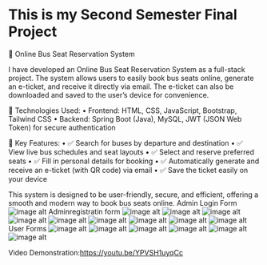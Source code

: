 # This is my Second Semester Final Project

🚌 Online Bus Seat Reservation System

I have developed an Online Bus Seat Reservation System as a full-stack project.
The system allows users to easily book bus seats online, generate an e-ticket, and receive it directly via email. The e-ticket can also be downloaded and saved to the user’s device for convenience.

🔧 Technologies Used:
	•	Frontend: HTML, CSS, JavaScript, Bootstrap, Tailwind CSS
	•	Backend: Spring Boot (Java), MySQL, JWT (JSON Web Token) for secure authentication

🌟 Key Features:
	•	✅ Search for buses by departure and destination
	•	✅ View live bus schedules and seat layouts
	•	✅ Select and reserve preferred seats
	•	✅ Fill in personal details for booking
	•	✅ Automatically generate and receive an e-ticket (with QR code) via email
	•	✅ Save the ticket easily on your device

This system is designed to be user-friendly, secure, and efficient, offering a smooth and modern way to book bus seats online.
Admin Login Form
![image alt](https://github.com/mcharith/Second-Semester-Final-Project/blob/471bffbf67f9c50dffe322dde31e1b61ec186dd1/Screenshot%202025-04-16%20at%2022.41.22.png)
Adminregistratin form
![image alt](https://github.com/mcharith/Second-Semester-Final-Project/blob/471bffbf67f9c50dffe322dde31e1b61ec186dd1/Screenshot%202025-04-16%20at%2022.41.35.png)
![image alt](https://github.com/mcharith/Second-Semester-Final-Project/blob/319bf7c683f5b6792502f6d4d71f19a4dfafc5b9/Screenshot%202025-04-16%20at%2022.11.03.png)
![image alt](https://github.com/mcharith/Second-Semester-Final-Project/blob/3dfd068362a472caea6f56db63fc26e7413d4999/Screenshot%202025-04-16%20at%2022.11.09.png)
![image alt](https://github.com/mcharith/Second-Semester-Final-Project/blob/3dfd068362a472caea6f56db63fc26e7413d4999/Screenshot%202025-04-16%20at%2022.11.17.png)
![image alt](https://github.com/mcharith/Second-Semester-Final-Project/blob/3dfd068362a472caea6f56db63fc26e7413d4999/Screenshot%202025-04-16%20at%2022.11.25.png)
![image alt](https://github.com/mcharith/Second-Semester-Final-Project/blob/3dfd068362a472caea6f56db63fc26e7413d4999/Screenshot%202025-04-16%20at%2022.11.29.png)
![image alt](https://github.com/mcharith/Second-Semester-Final-Project/blob/3dfd068362a472caea6f56db63fc26e7413d4999/Screenshot%202025-04-16%20at%2022.11.38.png)
![image alt](https://github.com/mcharith/Second-Semester-Final-Project/blob/3dfd068362a472caea6f56db63fc26e7413d4999/Screenshot%202025-04-16%20at%2022.11.50.png)
![image alt](https://github.com/mcharith/Second-Semester-Final-Project/blob/3dfd068362a472caea6f56db63fc26e7413d4999/Screenshot%202025-04-16%20at%2022.11.55.png)
User Forms
![image alt](https://github.com/mcharith/Second-Semester-Final-Project/blob/ad2421e48e06885b085aac7ecfbb64a382c98650/Screenshot%202025-04-16%20at%2022.12.43.png)
![image alt](https://github.com/mcharith/Second-Semester-Final-Project/blob/ad2421e48e06885b085aac7ecfbb64a382c98650/Screenshot%202025-04-16%20at%2022.15.08.png)
![image alt](https://github.com/mcharith/Second-Semester-Final-Project/blob/ad2421e48e06885b085aac7ecfbb64a382c98650/Screenshot%202025-04-16%20at%2022.15.25.png)
![image alt](https://github.com/mcharith/Second-Semester-Final-Project/blob/ad2421e48e06885b085aac7ecfbb64a382c98650/Screenshot%202025-04-16%20at%2022.16.37.png)
![image alt](https://github.com/mcharith/Second-Semester-Final-Project/blob/ad2421e48e06885b085aac7ecfbb64a382c98650/Screenshot%202025-04-16%20at%2022.16.56.png)
![image alt](https://raw.githubusercontent.com/mcharith/Second-Semester-Final-Project/ea3f209da033c7b00f26ca36c7b6390482190447/Screenshot%202025-04-16%20at%2022.17.23.jpeg)


Video Demonstration:https://youtu.be/YPVSH1uyqCc
